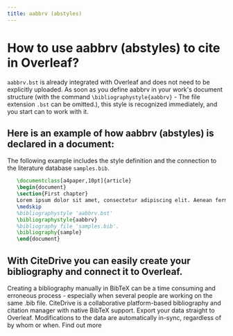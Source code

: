```yaml
---
title: aabbrv (abstyles)
---
```


# How to use aabbrv (abstyles) to cite in Overleaf? 
`aabbrv.bst` is already integrated with Overleaf and does not need to be explicitly uploaded. As soon as you define aabbrv in your work's document structure (with the command `\bibliographystyle{aabbrv}` - The file extension `.bst` can be omitted.), this style is recognized immediately, and you start can to work with it.

## Here is an example of how aabbrv (abstyles) is declared in a document:
The following example includes the style definition and the connection to the literature database `samples.bib`.
```tex
   \documentclass[a4paper,10pt]{article}
   \begin{document}
   \section{First chapter}
   Lorem ipsum dolor sit amet, consectetur adipiscing elit. Aenean fermentum justo massa, ut maximus mauris sodales et. Aenean vel elit a erat rhoncus pharetra.
   \medskip
   %bibliographystyle 'aabbrv.bst'
   \bibliographystyle{aabbrv}
   %bibliography file 'samples.bib'.
   \bibliography{sample}
   \end{document}
```

## With CiteDrive you can easily create your bibliography and connect it to Overleaf. 
Creating a bibliography manually in BibTeX can be a time consuming and erroneous process - especially when several people are working on the same .bib file. CiteDrive is a collaborative platform-based bibliography and citation manager with native BibTeX support. Export your data straight to Overleaf. Modifications to the data are automatically in-sync, regardless of by whom or when. Find out more